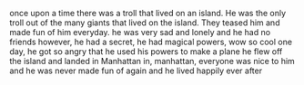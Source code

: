 once upon a time there was a troll that lived on an island. He was the only troll out of the many giants that lived on the island. They teased him and made fun of him everyday.
he was very sad and lonely and he had no friends
however, he had a secret, he had magical powers, wow so cool
one day, he got so angry that he used his powers to make a plane
he flew off the island and landed in Manhattan
in, manhattan, everyone was nice to him and he was never made fun of again
and he lived happily ever after
